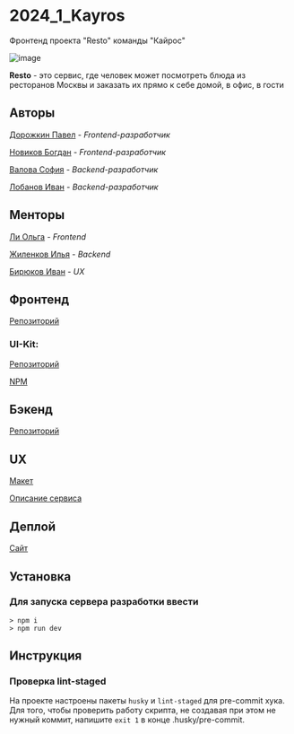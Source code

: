 # 2024_1_Kayros

Фронтенд проекта "Resto" команды "Кайрос"

![image](https://github.com/frontend-park-mail-ru/2024_1_Kayros/assets/35842926/ee76c037-cb80-4d20-b1cc-fab93f75295e)

**Resto** - это сервис, где человек может посмотреть блюда из ресторанов Москвы и заказать их прямо          к себе домой, в офис, в гости

## Авторы

[Дорожкин Павел](https://github.com/Skotyty) - _Frontend-разработчик_

[Новиков Богдан](https://github.com/novakf) - _Frontend-разработчик_

[Валова София](https://github.com/ssofiica) - _Backend-разработчик_

[Лобанов Иван](https://github.com/cantylv) - _Backend-разработчик_

## Менторы

[Ли Ольга](https://github.com/AnnSkay) - _Frontend_

[Жиленков Илья](https://github.com/ilyushkaaa) - _Backend_

[Бирюков Иван](https://github.com/Ivan-Bir) - _UX_

## Фронтенд

[Репозиторий](https://github.com/frontend-park-mail-ru/2024_1_Kayros)

### UI-Kit:
[Репозиторий](https://github.com/novakf/resto-ui-kit)

[NPM](https://www.npmjs.com/package/resto-ui)

## Бэкенд

[Репозиторий](https://github.com/go-park-mail-ru/2024_1_Kayros)

## UX
[Макет](https://www.figma.com/file/zoXRrBpzkKVlcCpuen8vVU/%C2%A0%C2%A0%C2%A0Resto)

[Описание сервиса](https://docs.google.com/document/d/10eWcYr5QyEXd_tSppIij8bKbJLy6Djw9Hr6cXpK2KL4)

## Деплой

[Сайт](https://resto-go.ru)

## Установка

### Для запуска сервера разработки ввести
```
> npm i
> npm run dev
```

## Инструкция

### Проверка lint-staged
На проекте настроены пакеты ```husky``` и ```lint-staged``` для pre-commit хука.
Для того, чтобы проверить работу скрипта, не создавая при этом не нужный коммит, напишите ```exit 1``` в конце .husky/pre-commit.
